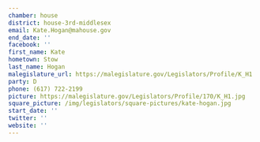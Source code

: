 ```yaml
---
chamber: house
district: house-3rd-middlesex
email: Kate.Hogan@mahouse.gov
end_date: ''
facebook: ''
first_name: Kate
hometown: Stow
last_name: Hogan
malegislature_url: https://malegislature.gov/Legislators/Profile/K_H1
party: D
phone: (617) 722-2199
picture: https://malegislature.gov/Legislators/Profile/170/K_H1.jpg
square_picture: /img/legislators/square-pictures/kate-hogan.jpg
start_date: ''
twitter: ''
website: ''
---
```

